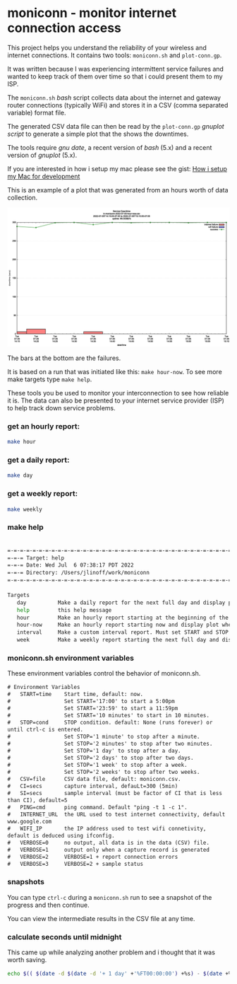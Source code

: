 # moniconn - monitor internet connection access

This project helps you understand the reliability of your wireless and
internet connections. It contains two tools: `moniconn.sh` and
`plot-conn.gp`.

It was written because I was experiencing intermittent service failures
and wanted to keep track of them over time so that i could present
them to my ISP.

The `moniconn.sh` _bash_ script collects data about the internet and
gateway router connections (typically WiFi) and stores it in a CSV
(comma separated variable) format file.

The generated CSV data file can then be read by the `plot-conn.gp`
_gnuplot script_ to generate a simple plot that the shows the
downtimes.

The tools require _gnu date_, a recent version of _bash_ (5.x)
and a recent version of _gnuplot_ (5.x).

If you are interested in how i setup my mac please see the gist:
[How i setup my Mac for development](https://gist.github.com/jlinoff/adb0a9b886085d9f3a4719571cfad901)

This is an example of a plot that was generated from an hours worth of
data collection.

<img src="plot-example.png" alt="plot-example">

The bars at the bottom are the failures.

It is based on a run that was initiated like this: `make hour-now`.
To see more make targets type `make help`.

These tools you be used to monitor your interconnection
to see how reliable it is. The data can also be presented
to your internet service provider (ISP) to help track
down service problems.

### get an hourly report:

```bash
make hour
```

### get a daily report:

```bash
make day
```

### get a weekly report:

```bash
make weekly
```

### make help
```bash

=-=-=-=-=-=-=-=-=-=-=-=-=-=-=-=-=-=-=-=-=-=-=-=-=-=-=-=-=-=-=-=-=-=-=-=-=-=
=-=-= Target: help 
=-=-= Date: Wed Jul  6 07:38:17 PDT 2022 
=-=-= Directory: /Users/jlinoff/work/moniconn 
=-=-=-=-=-=-=-=-=-=-=-=-=-=-=-=-=-=-=-=-=-=-=-=-=-=-=-=-=-=-=-=-=-=-=-=-=-=

Targets
   day          Make a daily report for the next full day and display plot when done.
   help         this help message
   hour         Make an hourly report starting at the beginning of the next hour and display plot when done.
   hour-now     Make an hourly report starting now and display plot when done.
   interval     Make a custom interval report. Must set START and STOP times. Example: make interval START=13:00 STOP=17:00
   week         Make a weekly report starting the next full day and display plot when done.

```

### moniconn.sh environment variables
These environment variables control the behavior of moniconn.sh.
```
# Environment Variables
#   START=time    Start time, default: now.
#                 Set START='17:00' to start a 5:00pm
#                 Set START='23:59' to start a 11:59pm
#                 Set START='10 minutes' to start in 10 minutes.
#   STOP=cond     STOP condition. default: None (runs forever) or until ctrl-c is entered.
#                 Set STOP='1 minute' to stop after a minute.
#                 Set STOP='2 minutes' to stop after two minutes.
#                 Set STOP='1 day' to stop after a day.
#                 Set STOP='2 days' to stop after two days.
#                 Set STOP='1 week' to stop after a week.
#                 Set STOP='2 weeks' to stop after two weeks.
#   CSV=file      CSV data file, default: moniconn.csv.
#   CI=secs       capture interval, defauLt=300 (5min)
#   SI=secs       sample interval (must be factor of CI that is less than CI), default=5
#   PING=cmd      ping command. Default "ping -t 1 -c 1".
#   INTERNET_URL  the URL used to test internet connectivity, default www.google.com
#   WIFI_IP       the IP address used to test wifi connetivity, default is deduced using ifconfig.
#   VERBOSE=0     no output, all data is in the data (CSV) file.
#   VERBOSE=1     output only when a capture record is generated
#   VERBOSE=2     VERBOSE=1 + report connection errors
#   VERBOSE=3     VERBOSE=2 + sample status
```

### snapshots
You can type `ctrl-c` during a `moniconn.sh` run to see a snapshot of the progress and then continue.

You can view the intermediate results in the CSV file at any time.

### calculate seconds until midnight
This came up while analyzing another problem and i thought that it was worth saving.
```bash
echo $(( $(date -d $(date -d '+ 1 day' +'%FT00:00:00') +%s) - $(date +%s) ))
```
